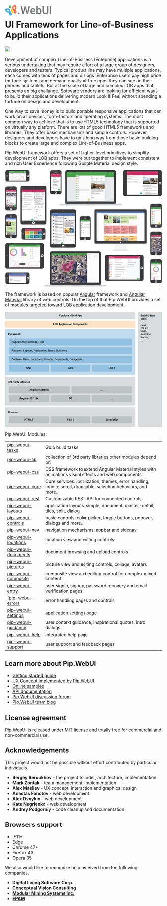 # <img src="https://github.com/pip-webui/pip-webui/blob/master/doc/Logo.png" alt="Pip.WebUI Logo" style="max-width:30%"> <br/> UI Framework for Line-of-Business Applications 

![](https://img.shields.io/badge/license-MIT-blue.svg)

Development of complex Line-of-Business (Enteprise) applications is a serious undertaking that may require effort 
of a large group of designers, developers and testers. Typical product line may have multiple applications, 
each comes with tens of pages and dialogs. Enterprise users pay high price for their systems and demand quality 
of free apps they can see on their phones and tablets. But at the scale of large and complex LOB apps
that presents an big challange. Software vendors are looking for efficient ways to build
their applications delivering modern Look & Feel without spending a fortune on design and development. 

One way to save money is to build portable responsive applications that can work on all devices, form-factors and 
operating systems. The most common way to achieve that is to use HTML5 technology that is supported on virtually
any platform. There are lots of good HTML5 frameworks and libraries. They offer basic mechanisms and simple controls.
However, designers and developers have to go a long way from those basic building blocks to create
large and complex Line-of-Business apps.

Pip.WebUI framework offers a set of higher-level primitives to simplify development of LOB apps.
They were put together to implement consistent and rich [User Experience](https://github.com/pip-webui/pip-webui-ux)
following [Google Material](https://material.google.com) design style.

<div style="border: 1px solid #ccc">
  <img src="https://github.com/pip-webui/pip-webui/blob/master/doc/WebUI-0.png" alt="Pip.WebUI Overview" style="display:block;">
</div>

The framework is based on popular [Angular](https://angularjs.org) framework 
and [Angular Material](https://material.angularjs.org/latest) library of web controls. On the top of that
Pip.WebUI provides a set of modules targeted toward LOB application development.

<div style="border: 1px solid #ccc">
  <img src="https://github.com/pip-webui/pip-webui/blob/master/doc/WebUI-1.png" alt="Pip.WebUI Structure" style="display:block;">
</div>

Pip.WebUI Modules:
<table>
<tr><td> <a href="https://github.com/pip-webui/pip-webui-tasks">pip-webui-tasks</a> </td><td> Gulp build tasks </td></tr>
<tr><td> <a href="https://github.com/pip-webui/pip-webui-lib">pip-webui-lib</a> </td><td> collection of 3rd party libraries other modules depend on </td></tr>
<tr><td> <a href="https://github.com/pip-webui/pip-webui-css">pip-webui-css</a> </td><td> CSS framework to extend Angular Material styles with animations visual effects and web components </td></tr>
<tr><td> <a href="https://github.com/pip-webui/pip-webui-core">pip-webui-core</a> </td><td> Core services: localization, themes, error handling,
infinite scroll, draggable, selection behaviors, and more... </td></tr>
<tr><td> <a href="https://github.com/pip-webui/pip-webui-rest">pip-webui-rest</a> </td><td> Customizable REST API for connected controls </td></tr>
<tr><td> <a href="https://github.com/pip-webui/pip-webui-layouts">pip-webui-layouts</a> </td><td> application layouts: simple, document, master-detail, tiles, split, dialog </td></tr>
<tr><td> <a href="https://github.com/pip-webui/pip-webui-controls">pip-webui-controls</a> </td><td> basic controls: color picker, toggle buttons, popover, dialogs and more... </td></tr>
<tr><td> <a href="https://github.com/pip-webui/pip-webui-nav">pip-webui-nav</a> </td><td> navigation mechanisms: appbar and sidenav </td></tr>
<tr><td> <a href="https://github.com/pip-webui/pip-webui-locations">pip-webui-locations</a> </td><td> location view and editing controls </td></tr>
<tr><td> <a href="https://github.com/pip-webui/pip-webui-documents">pip-webui-documents</a> </td><td> document browsing and upload controls </td></tr>
<tr><td> <a href="https://github.com/pip-webui/pip-webui-pictures">pip-webui-pictures</a> </td><td> picture view and editing controls, collage, avatars </td></tr>
<tr><td> <a href="https://github.com/pip-webui/pip-webui-composite">pip-webui-composite</a> </td><td> composite view and editing control for complex mixed content </td></tr>
<tr><td> <a href="https://github.com/pip-webui/pip-webui-entry">pip-webui-entry</a> </td><td> user signin, signup, password recovery and email verification pages </td></tr>
<tr><td> [<a href="https://github.com/pip-webui/pip-webui-errors">pip-webui-errors</a> </td><td> error handling pages and controls </td></tr>
<tr><td> <a href="https://github.com/pip-webui/pip-webui-settings">pip-webui-settings</a> </td><td> application settings page </td></tr>
<tr><td> <a href="https://github.com/pip-webui/pip-webui-guidance">pip-webui-guidance</a> </td><td> user context guidance, inspirational quotes, intro dialogs </td></tr>
<tr><td> <a href="https://github.com/pip-webui/pip-webui-help">pip-webui-help</a> </td><td> integrated help page </td></tr>
<tr><td> <a href="https://github.com/pip-webui/pip-webui-support">pip-webui-support</a> </td><td> user support and feedback pages </td></tr>
</table>

## Learn more about Pip.WebUI

- [Getting started guide](https://github.com/pip-webui/pip-webui-sample)
- [UX Concept implemented by Pip.WebUI](https://github.com/pip-webui/pip-webui-ux)
- [Online samples](http://webui.pipdevs.com)
- [API documentation](http://webui-api.pipdevs.com)
- [Pip.WebUI discussion forum](https://groups.google.com/forum/#!forum/pip-webui)
- [Pip.WebUI team blog](https://pip-webui.blogspot.com/)

## License agreement

Pip.WebUI is released under [MIT license](License) and totally free for commercial and non-commercial use.

## Acknowledgements

This project would not be possible without effort contributed by particular individuals.

- **Sergey Seroukhov** - the project founder, architecture, implementation
- **Mark Zontak** - team management, implementation
- **Alex Masliev** - UX concept, interaction and graphical design
- **Anastas Fonotov** - web development
- **Alex Dvoykin** - web development
- **Kate Negrienko** - web development
- **Andrey Podgorniy** - code cleanup and documentation

## Browsers support
 * IE11+
 * Edge
 * Chrome 47+
 * Firefox 43
 * Opera 35

We also would like to recognize help received from the following companies.

- **Digital Living Software Corp.**
- [**Conceptual Vision Consulting**](http://www.conceptualvisionconsulting.com)
- [**Modular Mining Systems Inc.**](http://www.mmsi.com)
- [**EPAM**](http://www.epam.com)
